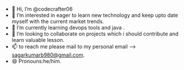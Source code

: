 - 👋 Hi, I’m @codecrafter06
- 👀 I’m interested in eager to learn new technology and keep upto date myself with the current market trends.
- 🌱 I’m currently learning devops tools and java .
- 💞️ I’m looking to collaborate on projects which i should contribute and learn valuable lesson.
- 📫 to reach me please mail to my personal email --> sagarkumarb980@gmail.com.
- 😄 Pronouns:he/him.
 

<!---
codecrafter06/codecrafter06 is a ✨ special ✨ repository because its `README.md` (this file) appears on your GitHub profile.
You can click the Preview link to take a look at your changes.
--->
